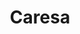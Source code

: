---
title: "Caresa"
url: /ciudad-autonoma-de-buenos-aires/caresa/
shop: reparación de automóviles
---